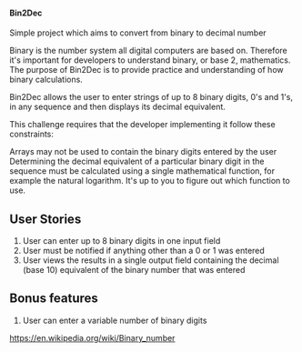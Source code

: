 #### Bin2Dec
Simple project which aims to convert from binary to decimal number

Binary is the number system all digital computers are based on. Therefore it's important for developers to understand binary, or base 2, mathematics. The purpose of Bin2Dec is to provide practice and understanding of how binary calculations.

Bin2Dec allows the user to enter strings of up to 8 binary digits, 0's and 1's, in any sequence and then displays its decimal equivalent.

This challenge requires that the developer implementing it follow these constraints:

Arrays may not be used to contain the binary digits entered by the user
Determining the decimal equivalent of a particular binary digit in the sequence must be calculated using a single mathematical function, for example the natural logarithm. It's up to you to figure out which function to use.

## User Stories
 1. User can enter up to 8 binary digits in one input field
 2. User must be notified if anything other than a 0 or 1 was entered
 3. User views the results in a single output field containing the decimal (base 10) equivalent of the binary number that was entered

## Bonus features
 1. User can enter a variable number of binary digits

 https://en.wikipedia.org/wiki/Binary_number


